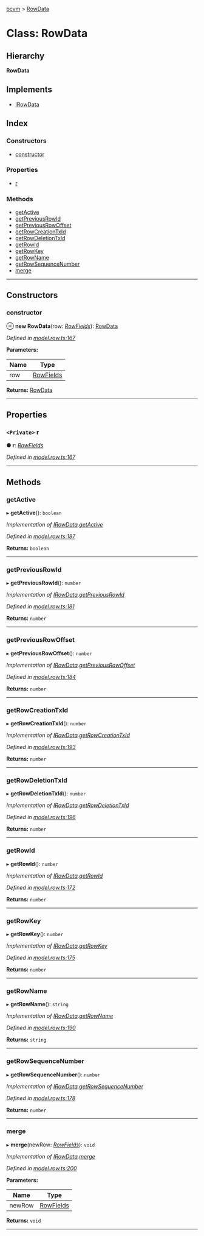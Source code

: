 [bcvm](../README.md) > [RowData](../classes/rowdata.md)

# Class: RowData

## Hierarchy

**RowData**

## Implements

* [IRowData](../interfaces/irowdata.md)

## Index

### Constructors

* [constructor](rowdata.md#constructor)

### Properties

* [r](rowdata.md#r)

### Methods

* [getActive](rowdata.md#getactive)
* [getPreviousRowId](rowdata.md#getpreviousrowid)
* [getPreviousRowOffset](rowdata.md#getpreviousrowoffset)
* [getRowCreationTxId](rowdata.md#getrowcreationtxid)
* [getRowDeletionTxId](rowdata.md#getrowdeletiontxid)
* [getRowId](rowdata.md#getrowid)
* [getRowKey](rowdata.md#getrowkey)
* [getRowName](rowdata.md#getrowname)
* [getRowSequenceNumber](rowdata.md#getrowsequencenumber)
* [merge](rowdata.md#merge)

---

## Constructors

<a id="constructor"></a>

###  constructor

⊕ **new RowData**(row: *[RowFields](../interfaces/rowfields.md)*): [RowData](rowdata.md)

*Defined in [model.row.ts:167](https://github.com/boardwalktech/Boardwalk-Client-Virtual-Machine-JS/blob/bd51c2e/typescript/src/model.row.ts#L167)*

**Parameters:**

| Name | Type |
| ------ | ------ |
| row | [RowFields](../interfaces/rowfields.md) |

**Returns:** [RowData](rowdata.md)

___

## Properties

<a id="r"></a>

### `<Private>` r

**● r**: *[RowFields](../interfaces/rowfields.md)*

*Defined in [model.row.ts:167](https://github.com/boardwalktech/Boardwalk-Client-Virtual-Machine-JS/blob/bd51c2e/typescript/src/model.row.ts#L167)*

___

## Methods

<a id="getactive"></a>

###  getActive

▸ **getActive**(): `boolean`

*Implementation of [IRowData](../interfaces/irowdata.md).[getActive](../interfaces/irowdata.md#getactive)*

*Defined in [model.row.ts:187](https://github.com/boardwalktech/Boardwalk-Client-Virtual-Machine-JS/blob/bd51c2e/typescript/src/model.row.ts#L187)*

**Returns:** `boolean`

___
<a id="getpreviousrowid"></a>

###  getPreviousRowId

▸ **getPreviousRowId**(): `number`

*Implementation of [IRowData](../interfaces/irowdata.md).[getPreviousRowId](../interfaces/irowdata.md#getpreviousrowid)*

*Defined in [model.row.ts:181](https://github.com/boardwalktech/Boardwalk-Client-Virtual-Machine-JS/blob/bd51c2e/typescript/src/model.row.ts#L181)*

**Returns:** `number`

___
<a id="getpreviousrowoffset"></a>

###  getPreviousRowOffset

▸ **getPreviousRowOffset**(): `number`

*Implementation of [IRowData](../interfaces/irowdata.md).[getPreviousRowOffset](../interfaces/irowdata.md#getpreviousrowoffset)*

*Defined in [model.row.ts:184](https://github.com/boardwalktech/Boardwalk-Client-Virtual-Machine-JS/blob/bd51c2e/typescript/src/model.row.ts#L184)*

**Returns:** `number`

___
<a id="getrowcreationtxid"></a>

###  getRowCreationTxId

▸ **getRowCreationTxId**(): `number`

*Implementation of [IRowData](../interfaces/irowdata.md).[getRowCreationTxId](../interfaces/irowdata.md#getrowcreationtxid)*

*Defined in [model.row.ts:193](https://github.com/boardwalktech/Boardwalk-Client-Virtual-Machine-JS/blob/bd51c2e/typescript/src/model.row.ts#L193)*

**Returns:** `number`

___
<a id="getrowdeletiontxid"></a>

###  getRowDeletionTxId

▸ **getRowDeletionTxId**(): `number`

*Implementation of [IRowData](../interfaces/irowdata.md).[getRowDeletionTxId](../interfaces/irowdata.md#getrowdeletiontxid)*

*Defined in [model.row.ts:196](https://github.com/boardwalktech/Boardwalk-Client-Virtual-Machine-JS/blob/bd51c2e/typescript/src/model.row.ts#L196)*

**Returns:** `number`

___
<a id="getrowid"></a>

###  getRowId

▸ **getRowId**(): `number`

*Implementation of [IRowData](../interfaces/irowdata.md).[getRowId](../interfaces/irowdata.md#getrowid)*

*Defined in [model.row.ts:172](https://github.com/boardwalktech/Boardwalk-Client-Virtual-Machine-JS/blob/bd51c2e/typescript/src/model.row.ts#L172)*

**Returns:** `number`

___
<a id="getrowkey"></a>

###  getRowKey

▸ **getRowKey**(): `number`

*Implementation of [IRowData](../interfaces/irowdata.md).[getRowKey](../interfaces/irowdata.md#getrowkey)*

*Defined in [model.row.ts:175](https://github.com/boardwalktech/Boardwalk-Client-Virtual-Machine-JS/blob/bd51c2e/typescript/src/model.row.ts#L175)*

**Returns:** `number`

___
<a id="getrowname"></a>

###  getRowName

▸ **getRowName**(): `string`

*Implementation of [IRowData](../interfaces/irowdata.md).[getRowName](../interfaces/irowdata.md#getrowname)*

*Defined in [model.row.ts:190](https://github.com/boardwalktech/Boardwalk-Client-Virtual-Machine-JS/blob/bd51c2e/typescript/src/model.row.ts#L190)*

**Returns:** `string`

___
<a id="getrowsequencenumber"></a>

###  getRowSequenceNumber

▸ **getRowSequenceNumber**(): `number`

*Implementation of [IRowData](../interfaces/irowdata.md).[getRowSequenceNumber](../interfaces/irowdata.md#getrowsequencenumber)*

*Defined in [model.row.ts:178](https://github.com/boardwalktech/Boardwalk-Client-Virtual-Machine-JS/blob/bd51c2e/typescript/src/model.row.ts#L178)*

**Returns:** `number`

___
<a id="merge"></a>

###  merge

▸ **merge**(newRow: *[RowFields](../interfaces/rowfields.md)*): `void`

*Implementation of [IRowData](../interfaces/irowdata.md).[merge](../interfaces/irowdata.md#merge)*

*Defined in [model.row.ts:200](https://github.com/boardwalktech/Boardwalk-Client-Virtual-Machine-JS/blob/bd51c2e/typescript/src/model.row.ts#L200)*

**Parameters:**

| Name | Type |
| ------ | ------ |
| newRow | [RowFields](../interfaces/rowfields.md) |

**Returns:** `void`

___


